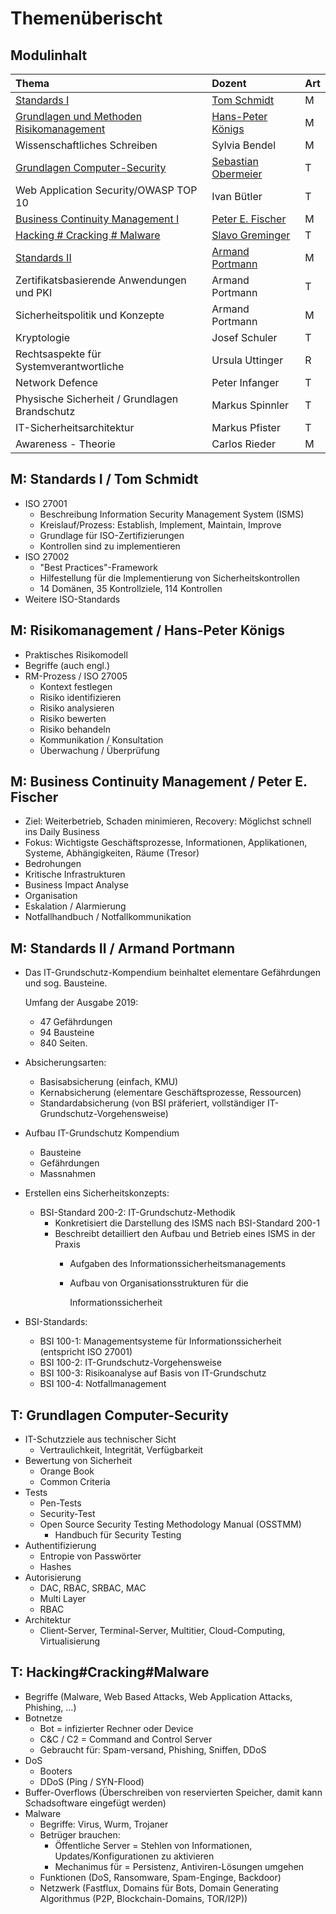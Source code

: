 # Themenüberischt

## Modulinhalt

| Thema | Dozent | Art |
| :--- | :--- | :--- |
| [Standards I](themenuebersicht.md#m-standards-i-tom-schmidt) | [Tom Schmidt](themenuebersicht.md#m-standards-i-tom-schmidt) | M |
| [Grundlagen und Methoden Risikomanagement](themenuebersicht.md#m-risikomanagement-hans-peter-koenigs) | [Hans-Peter Königs](themenuebersicht.md#m-risikomanagement-hans-peter-koenigs) | M |
| Wissenschaftliches Schreiben | Sylvia Bendel | M |
| [Grundlagen Computer-Security](themenuebersicht.md#t-grundlagen-computer-security) | [Sebastian Obermeier](themenuebersicht.md#t-grundlagen-computer-security) | T |
| Web Application Security/OWASP TOP 10 | Ivan Bütler | T |
| [Business Continuity Management I](themenuebersicht.md#m-business-continuity-management-peter-e-fischer) | [Peter E. Fischer](themenuebersicht.md#m-business-continuity-management-peter-e-fischer) | M |
| [Hacking \# Cracking \# Malware](themenuebersicht.md#t-hacking-cracking-malware) | [Slavo Greminger](themenuebersicht.md#t-hacking-cracking-malware) | T |
| [Standards II](themenuebersicht.md#m-standards-ii-armand-portmann) | [Armand Portmann](themenuebersicht.md#m-standards-ii-armand-portmann) | M |
| Zertifikatsbasierende Anwendungen und PKI | Armand Portmann | T |
| Sicherheitspolitik und Konzepte | Armand Portmann | M |
| Kryptologie | Josef Schuler | T |
| Rechtsaspekte für Systemverantwortliche | Ursula Uttinger | R |
| Network Defence | Peter Infanger | T |
| Physische Sicherheit / Grundlagen Brandschutz | Markus Spinnler | T |
| IT-Sicherheitsarchitektur | Markus Pfister | T |
| Awareness - Theorie | Carlos Rieder | M |

## M: Standards I / Tom Schmidt

* ISO 27001
  * Beschreibung Information Security Management System \(ISMS\)
  * Kreislauf/Prozess: Establish, Implement, Maintain, Improve
  * Grundlage für ISO-Zertifizierungen
  * Kontrollen sind zu implementieren
* ISO 27002 
  * "Best Practices"-Framework
  * Hilfestellung für die Implementierung von Sicherheitskontrollen
  * 14 Domänen, 35 Kontrollziele, 114 Kontrollen
* Weitere ISO-Standards

## M: Risikomanagement / Hans-Peter Königs

* Praktisches Risikomodell
* Begriffe \(auch engl.\)
* RM-Prozess / ISO 27005
  * Kontext festlegen
  * Risiko identifizieren
  * Risiko analysieren
  * Risiko bewerten
  * Risiko behandeln
  * Kommunikation / Konsultation
  * Überwachung / Überprüfung

## M: Business Continuity Management / Peter E. Fischer

* Ziel: Weiterbetrieb, Schaden minimieren, Recovery: Möglichst schnell ins Daily Business
* Fokus: Wichtigste Geschäftsprozesse, Informationen, Applikationen, Systeme, Abhängigkeiten, Räume \(Tresor\)
* Bedrohungen
* Kritische Infrastrukturen
* Business Impact Analyse
* Organisation
* Eskalation / Alarmierung
* Notfallhandbuch / Notfallkommunikation

## M: Standards II / Armand Portmann

* Das IT-Grundschutz-Kompendium beinhaltet elementare Gefährdungen und sog. Bausteine.

  Umfang der Ausgabe 2019: 

  * 47 Gefährdungen 
  * 94 Bausteine
  * 840 Seiten.

* Absicherungsarten: 
  * Basisabsicherung \(einfach, KMU\)
  * Kernabsicherung \(elementare Geschäftsprozesse, Ressourcen\)
  * Standardabsicherung \(von BSI präferiert, vollständiger IT-Grundschutz-Vorgehensweise\)
* Aufbau IT-Grundschutz Kompendium
  * Bausteine
  * Gefährdungen
  * Massnahmen
* Erstellen eins Sicherheitskonzepts:
  * BSI-Standard 200-2: IT-Grundschutz-Methodik
    * Konkretisiert die Darstellung des ISMS nach BSI-Standard 200-1
    * Beschreibt detailliert den Aufbau und Betrieb eines ISMS in der Praxis
      * Aufgaben des Informationssicherheitsmanagements
      * Aufbau von Organisationsstrukturen für die

        Informationssicherheit
* BSI-Standards:
  * BSI 100-1: Managementsysteme für Informationssicherheit  \(entspricht ISO 27001\)
  * BSI 100-2: IT-Grundschutz-Vorgehensweise
  * BSI 100-3: Risikoanalyse auf Basis von IT-Grundschutz
  * BSI 100-4: Notfallmanagement



## T: Grundlagen Computer-Security

* IT-Schutzziele aus technischer Sicht
  * Vertraulichkeit, Integrität, Verfügbarkeit
* Bewertung von Sicherheit
  * Orange Book
  * Common Criteria
* Tests
  * Pen-Tests
  * Security-Test
  * Open Source Security Testing Methodology Manual \(OSSTMM\)
    * Handbuch für Security Testing
* Authentifizierung
  * Entropie von Passwörter
  * Hashes
* Autorisierung
  * DAC, RBAC, SRBAC, MAC
  * Multi Layer
  * RBAC
* Architektur
  * Client-Server, Terminal-Server, Multitier, Cloud-Computing, Virtualisierung

## T:  Hacking\#Cracking\#Malware

* Begriffe \(Malware, Web Based Attacks, Web Application Attacks, Phishing, ...\)
* Botnetze
  * Bot = infizierter Rechner oder Device
  * C&C / C2 = Command and Control Server
  * Gebraucht für: Spam-versand, Phishing, Sniffen, DDoS
* DoS
  * Booters
  * DDoS \(Ping / SYN-Flood\)
* Buffer-Overflows \(Überschreiben von reservierten Speicher, damit kann Schadsoftware eingefügt werden\)
* Malware
  * Begriffe: Virus, Wurm, Trojaner
  * Betrüger brauchen: 
    * Öffentliche Server  = Stehlen von Informationen, Updates/Konfigurationen zu aktivieren
    * Mechanimus für = Persistenz, Antiviren-Lösungen umgehen
  * Funktionen \(DoS, Ransomware, Spam-Enginge, Backdoor\)
  * Netzwerk \(Fastflux, Domains für Bots, Domain Generating Algorithmus \(P2P, Blockchain-Domains, TOR/I2P\)\)





